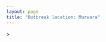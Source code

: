 ```yaml
---
layout: page
title: "Outbreak location: Murwara"
---
```

<div id="mapid">
<script src="https://buda-magenta.github.io/hazard_map/load_map.js"></script>
><script>
var marker_outbreak = L.marker([23.833962, 80.392456],{"autoPan": true}).addTo(map); marker_outbreak.bindTooltip("Murwara").openTooltip();

var circle_1 = L.circle([23.160894, 79.949770], {"pane": "markerPane", "color": "red", "fill": true, "fillOpacity": 0.2, "fillRule": "evenodd", "lineCap": "round", "lineJoin": "round", "opacity": 1.0, "radius": 104161, "stroke": true, "weight": 3}).addTo(map);
circle_1.bindTooltip("Jabalpur<br>rank: 1<br>hazard index: 0.104161")
circle_1.bindPopup('<a href="https://buda-magenta.github.io/hazard_map/Jabalpur">Jabalpur</a>')

var circle_2 = L.circle([23.809612, 78.759114], {"pane": "markerPane", "color": "red", "fill": true, "fillOpacity": 0.2, "fillRule": "evenodd", "lineCap": "round", "lineJoin": "round", "opacity": 1.0, "radius": 85071, "stroke": true, "weight": 3}).addTo(map);
circle_2.bindTooltip("Sagar<br>rank: 2<br>hazard index: 0.085072")
circle_2.bindPopup('<a href="https://buda-magenta.github.io/hazard_map/Sagar">Sagar</a>')

var circle_3 = L.circle([23.750000, 79.583333], {"pane": "markerPane", "color": "red", "fill": true, "fillOpacity": 0.2, "fillRule": "evenodd", "lineCap": "round", "lineJoin": "round", "opacity": 1.0, "radius": 38109, "stroke": true, "weight": 3}).addTo(map);
circle_3.bindTooltip("Damoh<br>rank: 3<br>hazard index: 0.038109")
circle_3.bindPopup('<a href="https://buda-magenta.github.io/hazard_map/Damoh">Damoh</a>')

var circle_4 = L.circle([24.500000, 81.000000], {"pane": "markerPane", "color": "red", "fill": true, "fillOpacity": 0.2, "fillRule": "evenodd", "lineCap": "round", "lineJoin": "round", "opacity": 1.0, "radius": 30815, "stroke": true, "weight": 3}).addTo(map);
circle_4.bindTooltip("Satna<br>rank: 4<br>hazard index: 0.030815")
circle_4.bindPopup('<a href="https://buda-magenta.github.io/hazard_map/Satna">Satna</a>')

var circle_5 = L.circle([24.759267, 81.655000], {"pane": "markerPane", "color": "red", "fill": true, "fillOpacity": 0.2, "fillRule": "evenodd", "lineCap": "round", "lineJoin": "round", "opacity": 1.0, "radius": 25264, "stroke": true, "weight": 3}).addTo(map);
circle_5.bindTooltip("Rewa<br>rank: 5<br>hazard index: 0.025264")
circle_5.bindPopup('<a href="https://buda-magenta.github.io/hazard_map/Rewa">Rewa</a>')

var circle_6 = L.circle([22.383333, 82.133333], {"pane": "markerPane", "color": "red", "fill": true, "fillOpacity": 0.2, "fillRule": "evenodd", "lineCap": "round", "lineJoin": "round", "opacity": 1.0, "radius": 24524, "stroke": true, "weight": 3}).addTo(map);
circle_6.bindTooltip("Bilaspur<br>rank: 6<br>hazard index: 0.024525")
circle_6.bindPopup('<a href="https://buda-magenta.github.io/hazard_map/Bilaspur">Bilaspur</a>')

var circle_7 = L.circle([23.258486, 77.401989], {"pane": "markerPane", "color": "red", "fill": true, "fillOpacity": 0.2, "fillRule": "evenodd", "lineCap": "round", "lineJoin": "round", "opacity": 1.0, "radius": 12910, "stroke": true, "weight": 3}).addTo(map);
circle_7.bindTooltip("Bhopal<br>rank: 7<br>hazard index: 0.012910")
circle_7.bindPopup('<a href="https://buda-magenta.github.io/hazard_map/Bhopal">Bhopal</a>')

var circle_8 = L.circle([24.197443, 82.666145], {"pane": "markerPane", "color": "red", "fill": true, "fillOpacity": 0.2, "fillRule": "evenodd", "lineCap": "round", "lineJoin": "round", "opacity": 1.0, "radius": 7277, "stroke": true, "weight": 3}).addTo(map);
circle_8.bindTooltip("Singrauli<br>rank: 8<br>hazard index: 0.007277")
circle_8.bindPopup('<a href="https://buda-magenta.github.io/hazard_map/Singrauli">Singrauli</a>')

var circle_9 = L.circle([25.196826, 76.000893], {"pane": "markerPane", "color": "red", "fill": true, "fillOpacity": 0.2, "fillRule": "evenodd", "lineCap": "round", "lineJoin": "round", "opacity": 1.0, "radius": 4862, "stroke": true, "weight": 3}).addTo(map);
circle_9.bindTooltip("Kota<br>rank: 9<br>hazard index: 0.004862")
circle_9.bindPopup('<a href="https://buda-magenta.github.io/hazard_map/Kota">Kota</a>')

var circle_10 = L.circle([25.531031, 78.652689], {"pane": "markerPane", "color": "red", "fill": true, "fillOpacity": 0.2, "fillRule": "evenodd", "lineCap": "round", "lineJoin": "round", "opacity": 1.0, "radius": 4215, "stroke": true, "weight": 3}).addTo(map);
circle_10.bindTooltip("Jhansi<br>rank: 10<br>hazard index: 0.004215")
circle_10.bindPopup('<a href="https://buda-magenta.github.io/hazard_map/Jhansi">Jhansi</a>')

var circle_11 = L.circle([21.237947, 81.633683], {"pane": "markerPane", "color": "red", "fill": true, "fillOpacity": 0.2, "fillRule": "evenodd", "lineCap": "round", "lineJoin": "round", "opacity": 1.0, "radius": 4207, "stroke": true, "weight": 3}).addTo(map);
circle_11.bindTooltip("Raipur<br>rank: 11<br>hazard index: 0.004207")
circle_11.bindPopup('<a href="https://buda-magenta.github.io/hazard_map/Raipur">Raipur</a>')

var circle_12 = L.circle([25.438130, 81.833800], {"pane": "markerPane", "color": "red", "fill": true, "fillOpacity": 0.2, "fillRule": "evenodd", "lineCap": "round", "lineJoin": "round", "opacity": 1.0, "radius": 3079, "stroke": true, "weight": 3}).addTo(map);
circle_12.bindTooltip("Allahabad<br>rank: 12<br>hazard index: 0.003079")
circle_12.bindPopup('<a href="https://buda-magenta.github.io/hazard_map/Allahabad">Allahabad</a>')

var circle_13 = L.circle([25.335649, 83.007629], {"pane": "markerPane", "color": "red", "fill": true, "fillOpacity": 0.2, "fillRule": "evenodd", "lineCap": "round", "lineJoin": "round", "opacity": 1.0, "radius": 3008, "stroke": true, "weight": 3}).addTo(map);
circle_13.bindTooltip("Varanasi<br>rank: 13<br>hazard index: 0.003008")
circle_13.bindPopup('<a href="https://buda-magenta.github.io/hazard_map/Varanasi">Varanasi</a>')

var circle_14 = L.circle([28.651718, 77.221939], {"pane": "markerPane", "color": "red", "fill": true, "fillOpacity": 0.2, "fillRule": "evenodd", "lineCap": "round", "lineJoin": "round", "opacity": 1.0, "radius": 2468, "stroke": true, "weight": 3}).addTo(map);
circle_14.bindTooltip("Delhi<br>rank: 14<br>hazard index: 0.002468")
circle_14.bindPopup('<a href="https://buda-magenta.github.io/hazard_map/Delhi">Delhi</a>')

var circle_15 = L.circle([22.275879, 79.721045], {"pane": "markerPane", "color": "red", "fill": true, "fillOpacity": 0.2, "fillRule": "evenodd", "lineCap": "round", "lineJoin": "round", "opacity": 1.0, "radius": 2292, "stroke": true, "weight": 3}).addTo(map);
circle_15.bindTooltip("Seoni<br>rank: 15<br>hazard index: 0.002293")
circle_15.bindPopup('<a href="https://buda-magenta.github.io/hazard_map/Seoni">Seoni</a>')

var circle_16 = L.circle([26.915458, 75.818982], {"pane": "markerPane", "color": "red", "fill": true, "fillOpacity": 0.2, "fillRule": "evenodd", "lineCap": "round", "lineJoin": "round", "opacity": 1.0, "radius": 2117, "stroke": true, "weight": 3}).addTo(map);
circle_16.bindTooltip("Jaipur<br>rank: 16<br>hazard index: 0.002118")
circle_16.bindPopup('<a href="https://buda-magenta.github.io/hazard_map/Jaipur">Jaipur</a>')

var circle_17 = L.circle([27.209822, 79.048137], {"pane": "markerPane", "color": "red", "fill": true, "fillOpacity": 0.2, "fillRule": "evenodd", "lineCap": "round", "lineJoin": "round", "opacity": 1.0, "radius": 1549, "stroke": true, "weight": 3}).addTo(map);
circle_17.bindTooltip("Mainpuri<br>rank: 17<br>hazard index: 0.001550")
circle_17.bindPopup('<a href="https://buda-magenta.github.io/hazard_map/Mainpuri">Mainpuri</a>')

var circle_18 = L.circle([22.801519, 86.202958], {"pane": "markerPane", "color": "red", "fill": true, "fillOpacity": 0.2, "fillRule": "evenodd", "lineCap": "round", "lineJoin": "round", "opacity": 1.0, "radius": 1541, "stroke": true, "weight": 3}).addTo(map);
circle_18.bindTooltip("Jamshedpur<br>rank: 18<br>hazard index: 0.001542")
circle_18.bindPopup('<a href="https://buda-magenta.github.io/hazard_map/Jamshedpur">Jamshedpur</a>')

var circle_19 = L.circle([22.519770, 82.629515], {"pane": "markerPane", "color": "red", "fill": true, "fillOpacity": 0.2, "fillRule": "evenodd", "lineCap": "round", "lineJoin": "round", "opacity": 1.0, "radius": 1451, "stroke": true, "weight": 3}).addTo(map);
circle_19.bindTooltip("Korba<br>rank: 19<br>hazard index: 0.001452")
circle_19.bindPopup('<a href="https://buda-magenta.github.io/hazard_map/Korba">Korba</a>')

var circle_20 = L.circle([20.266777, 85.843559], {"pane": "markerPane", "color": "red", "fill": true, "fillOpacity": 0.2, "fillRule": "evenodd", "lineCap": "round", "lineJoin": "round", "opacity": 1.0, "radius": 1407, "stroke": true, "weight": 3}).addTo(map);
circle_20.bindTooltip("Bhubaneswar<br>rank: 20<br>hazard index: 0.001407")
circle_20.bindPopup('<a href="https://buda-magenta.github.io/hazard_map/Bhubaneswar">Bhubaneswar</a>')

var circle_21 = L.circle([19.075990, 72.877393], {"pane": "markerPane", "color": "red", "fill": true, "fillOpacity": 0.2, "fillRule": "evenodd", "lineCap": "round", "lineJoin": "round", "opacity": 1.0, "radius": 1245, "stroke": true, "weight": 3}).addTo(map);
circle_21.bindTooltip("Mumbai<br>rank: 21<br>hazard index: 0.001246")
circle_21.bindPopup('<a href="https://buda-magenta.github.io/hazard_map/Mumbai">Mumbai</a>')

var circle_22 = L.circle([22.720362, 75.868200], {"pane": "markerPane", "color": "red", "fill": true, "fillOpacity": 0.2, "fillRule": "evenodd", "lineCap": "round", "lineJoin": "round", "opacity": 1.0, "radius": 1207, "stroke": true, "weight": 3}).addTo(map);
circle_22.bindTooltip("Indore<br>rank: 22<br>hazard index: 0.001207")
circle_22.bindPopup('<a href="https://buda-magenta.github.io/hazard_map/Indore">Indore</a>')

var circle_23 = L.circle([23.916667, 78.000000], {"pane": "markerPane", "color": "red", "fill": true, "fillOpacity": 0.2, "fillRule": "evenodd", "lineCap": "round", "lineJoin": "round", "opacity": 1.0, "radius": 1183, "stroke": true, "weight": 3}).addTo(map);
circle_23.bindTooltip("Vidisha<br>rank: 23<br>hazard index: 0.001184")
circle_23.bindPopup('<a href="https://buda-magenta.github.io/hazard_map/Vidisha">Vidisha</a>')

var circle_24 = L.circle([22.541418, 88.357691], {"pane": "markerPane", "color": "red", "fill": true, "fillOpacity": 0.2, "fillRule": "evenodd", "lineCap": "round", "lineJoin": "round", "opacity": 1.0, "radius": 1141, "stroke": true, "weight": 3}).addTo(map);
circle_24.bindTooltip("Kolkata<br>rank: 24<br>hazard index: 0.001142")
circle_24.bindPopup('<a href="https://buda-magenta.github.io/hazard_map/Kolkata">Kolkata</a>')

var circle_25 = L.circle([25.476300, 80.339500], {"pane": "markerPane", "color": "red", "fill": true, "fillOpacity": 0.2, "fillRule": "evenodd", "lineCap": "round", "lineJoin": "round", "opacity": 1.0, "radius": 1120, "stroke": true, "weight": 3}).addTo(map);
circle_25.bindTooltip("Banda<br>rank: 25<br>hazard index: 0.001120")
circle_25.bindPopup('<a href="https://buda-magenta.github.io/hazard_map/Banda">Banda</a>')

var circle_26 = L.circle([21.199035, 81.397955], {"pane": "markerPane", "color": "red", "fill": true, "fillOpacity": 0.2, "fillRule": "evenodd", "lineCap": "round", "lineJoin": "round", "opacity": 1.0, "radius": 1083, "stroke": true, "weight": 3}).addTo(map);
circle_26.bindTooltip("Durg<br>rank: 26<br>hazard index: 0.001083")
circle_26.bindPopup('<a href="https://buda-magenta.github.io/hazard_map/Durg">Durg</a>')

var circle_27 = L.circle([23.122634, 83.198189], {"pane": "markerPane", "color": "red", "fill": true, "fillOpacity": 0.2, "fillRule": "evenodd", "lineCap": "round", "lineJoin": "round", "opacity": 1.0, "radius": 1076, "stroke": true, "weight": 3}).addTo(map);
circle_27.bindTooltip("Ambikapur<br>rank: 27<br>hazard index: 0.001076")
circle_27.bindPopup('<a href="https://buda-magenta.github.io/hazard_map/Ambikapur">Ambikapur</a>')

var circle_28 = L.circle([22.500000, 83.500000], {"pane": "markerPane", "color": "red", "fill": true, "fillOpacity": 0.2, "fillRule": "evenodd", "lineCap": "round", "lineJoin": "round", "opacity": 1.0, "radius": 1042, "stroke": true, "weight": 3}).addTo(map);
circle_28.bindTooltip("Raigarh<br>rank: 28<br>hazard index: 0.001043")
circle_28.bindPopup('<a href="https://buda-magenta.github.io/hazard_map/Raigarh">Raigarh</a>')

var circle_29 = L.circle([24.935635, 82.647701], {"pane": "markerPane", "color": "red", "fill": true, "fillOpacity": 0.2, "fillRule": "evenodd", "lineCap": "round", "lineJoin": "round", "opacity": 1.0, "radius": 964, "stroke": true, "weight": 3}).addTo(map);
circle_29.bindTooltip("Mirzapur<br>rank: 29<br>hazard index: 0.000965")
circle_29.bindPopup('<a href="https://buda-magenta.github.io/hazard_map/Mirzapur">Mirzapur</a>')

var circle_30 = L.circle([25.565691, 80.063489], {"pane": "markerPane", "color": "red", "fill": true, "fillOpacity": 0.2, "fillRule": "evenodd", "lineCap": "round", "lineJoin": "round", "opacity": 1.0, "radius": 908, "stroke": true, "weight": 3}).addTo(map);
circle_30.bindTooltip("Khanna<br>rank: 30<br>hazard index: 0.000909")
circle_30.bindPopup('<a href="https://buda-magenta.github.io/hazard_map/Khanna">Khanna</a>')

var circle_31 = L.circle([24.500000, 77.500000], {"pane": "markerPane", "color": "red", "fill": true, "fillOpacity": 0.2, "fillRule": "evenodd", "lineCap": "round", "lineJoin": "round", "opacity": 1.0, "radius": 878, "stroke": true, "weight": 3}).addTo(map);
circle_31.bindTooltip("Guna<br>rank: 31<br>hazard index: 0.000879")
circle_31.bindPopup('<a href="https://buda-magenta.github.io/hazard_map/Guna">Guna</a>')

var circle_32 = L.circle([17.723128, 83.301284], {"pane": "markerPane", "color": "red", "fill": true, "fillOpacity": 0.2, "fillRule": "evenodd", "lineCap": "round", "lineJoin": "round", "opacity": 1.0, "radius": 824, "stroke": true, "weight": 3}).addTo(map);
circle_32.bindTooltip("Visakhapatnam<br>rank: 32<br>hazard index: 0.000824")
circle_32.bindPopup('<a href="https://buda-magenta.github.io/hazard_map/Visakhapatnam">Visakhapatnam</a>')

var circle_33 = L.circle([26.469100, 74.639000], {"pane": "markerPane", "color": "red", "fill": true, "fillOpacity": 0.2, "fillRule": "evenodd", "lineCap": "round", "lineJoin": "round", "opacity": 1.0, "radius": 632, "stroke": true, "weight": 3}).addTo(map);
circle_33.bindTooltip("Ajmer<br>rank: 33<br>hazard index: 0.000633")
circle_33.bindPopup('<a href="https://buda-magenta.github.io/hazard_map/Ajmer">Ajmer</a>')

var circle_34 = L.circle([21.149813, 79.082056], {"pane": "markerPane", "color": "red", "fill": true, "fillOpacity": 0.2, "fillRule": "evenodd", "lineCap": "round", "lineJoin": "round", "opacity": 1.0, "radius": 625, "stroke": true, "weight": 3}).addTo(map);
circle_34.bindTooltip("Nagpur<br>rank: 34<br>hazard index: 0.000625")
circle_34.bindPopup('<a href="https://buda-magenta.github.io/hazard_map/Nagpur">Nagpur</a>')

var circle_35 = L.circle([23.021624, 72.579707], {"pane": "markerPane", "color": "red", "fill": true, "fillOpacity": 0.2, "fillRule": "evenodd", "lineCap": "round", "lineJoin": "round", "opacity": 1.0, "radius": 551, "stroke": true, "weight": 3}).addTo(map);
circle_35.bindTooltip("Ahmedabad<br>rank: 35<br>hazard index: 0.000551")
circle_35.bindPopup('<a href="https://buda-magenta.github.io/hazard_map/Ahmedabad">Ahmedabad</a>')

var circle_36 = L.circle([24.917151, 76.696403], {"pane": "markerPane", "color": "red", "fill": true, "fillOpacity": 0.2, "fillRule": "evenodd", "lineCap": "round", "lineJoin": "round", "opacity": 1.0, "radius": 541, "stroke": true, "weight": 3}).addTo(map);
circle_36.bindTooltip("Baran<br>rank: 36<br>hazard index: 0.000541")
circle_36.bindPopup('<a href="https://buda-magenta.github.io/hazard_map/Baran">Baran</a>')

var circle_37 = L.circle([26.838100, 80.934600], {"pane": "markerPane", "color": "red", "fill": true, "fillOpacity": 0.2, "fillRule": "evenodd", "lineCap": "round", "lineJoin": "round", "opacity": 1.0, "radius": 525, "stroke": true, "weight": 3}).addTo(map);
circle_37.bindTooltip("Lucknow<br>rank: 37<br>hazard index: 0.000525")
circle_37.bindPopup('<a href="https://buda-magenta.github.io/hazard_map/Lucknow">Lucknow</a>')

var circle_38 = L.circle([20.468600, 85.879200], {"pane": "markerPane", "color": "red", "fill": true, "fillOpacity": 0.2, "fillRule": "evenodd", "lineCap": "round", "lineJoin": "round", "opacity": 1.0, "radius": 519, "stroke": true, "weight": 3}).addTo(map);
circle_38.bindTooltip("Cuttack<br>rank: 38<br>hazard index: 0.000519")
circle_38.bindPopup('<a href="https://buda-magenta.github.io/hazard_map/Cuttack">Cuttack</a>')

var circle_39 = L.circle([25.133173, 86.525040], {"pane": "markerPane", "color": "red", "fill": true, "fillOpacity": 0.2, "fillRule": "evenodd", "lineCap": "round", "lineJoin": "round", "opacity": 1.0, "radius": 506, "stroke": true, "weight": 3}).addTo(map);
circle_39.bindTooltip("Kharagpur<br>rank: 39<br>hazard index: 0.000507")
circle_39.bindPopup('<a href="https://buda-magenta.github.io/hazard_map/Kharagpur">Kharagpur</a>')

var circle_40 = L.circle([26.460914, 80.321759], {"pane": "markerPane", "color": "red", "fill": true, "fillOpacity": 0.2, "fillRule": "evenodd", "lineCap": "round", "lineJoin": "round", "opacity": 1.0, "radius": 480, "stroke": true, "weight": 3}).addTo(map);
circle_40.bindTooltip("Kanpur<br>rank: 40<br>hazard index: 0.000481")
circle_40.bindPopup('<a href="https://buda-magenta.github.io/hazard_map/Kanpur">Kanpur</a>')

var circle_41 = L.circle([26.269722, 82.994425], {"pane": "markerPane", "color": "red", "fill": true, "fillOpacity": 0.2, "fillRule": "evenodd", "lineCap": "round", "lineJoin": "round", "opacity": 1.0, "radius": 477, "stroke": true, "weight": 3}).addTo(map);
circle_41.bindTooltip("Burhanpur<br>rank: 41<br>hazard index: 0.000478")
circle_41.bindPopup('<a href="https://buda-magenta.github.io/hazard_map/Burhanpur">Burhanpur</a>')

var circle_42 = L.circle([21.977864, 76.568828], {"pane": "markerPane", "color": "red", "fill": true, "fillOpacity": 0.2, "fillRule": "evenodd", "lineCap": "round", "lineJoin": "round", "opacity": 1.0, "radius": 477, "stroke": true, "weight": 3}).addTo(map);
circle_42.bindTooltip("Khandwa<br>rank: 42<br>hazard index: 0.000478")
circle_42.bindPopup('<a href="https://buda-magenta.github.io/hazard_map/Khandwa">Khandwa</a>')

var circle_43 = L.circle([25.609324, 85.123525], {"pane": "markerPane", "color": "red", "fill": true, "fillOpacity": 0.2, "fillRule": "evenodd", "lineCap": "round", "lineJoin": "round", "opacity": 1.0, "radius": 471, "stroke": true, "weight": 3}).addTo(map);
circle_43.bindTooltip("Patna<br>rank: 43<br>hazard index: 0.000472")
circle_43.bindPopup('<a href="https://buda-magenta.github.io/hazard_map/Patna">Patna</a>')

var circle_44 = L.circle([20.993276, 75.839983], {"pane": "markerPane", "color": "red", "fill": true, "fillOpacity": 0.2, "fillRule": "evenodd", "lineCap": "round", "lineJoin": "round", "opacity": 1.0, "radius": 452, "stroke": true, "weight": 3}).addTo(map);
circle_44.bindTooltip("Bhusawal<br>rank: 44<br>hazard index: 0.000452")
circle_44.bindPopup('<a href="https://buda-magenta.github.io/hazard_map/Bhusawal">Bhusawal</a>')

var circle_45 = L.circle([21.170200, 72.831100], {"pane": "markerPane", "color": "red", "fill": true, "fillOpacity": 0.2, "fillRule": "evenodd", "lineCap": "round", "lineJoin": "round", "opacity": 1.0, "radius": 358, "stroke": true, "weight": 3}).addTo(map);
circle_45.bindTooltip("Surat<br>rank: 45<br>hazard index: 0.000358")
circle_45.bindPopup('<a href="https://buda-magenta.github.io/hazard_map/Surat">Surat</a>')

var circle_46 = L.circle([22.214285, 84.872437], {"pane": "markerPane", "color": "red", "fill": true, "fillOpacity": 0.2, "fillRule": "evenodd", "lineCap": "round", "lineJoin": "round", "opacity": 1.0, "radius": 355, "stroke": true, "weight": 3}).addTo(map);
circle_46.bindTooltip("Raurkela<br>rank: 46<br>hazard index: 0.000356")
circle_46.bindPopup('<a href="https://buda-magenta.github.io/hazard_map/Raurkela">Raurkela</a>')

var circle_47 = L.circle([23.795281, 86.430964], {"pane": "markerPane", "color": "red", "fill": true, "fillOpacity": 0.2, "fillRule": "evenodd", "lineCap": "round", "lineJoin": "round", "opacity": 1.0, "radius": 293, "stroke": true, "weight": 3}).addTo(map);
circle_47.bindTooltip("Dhanbad<br>rank: 47<br>hazard index: 0.000294")
circle_47.bindPopup('<a href="https://buda-magenta.github.io/hazard_map/Dhanbad">Dhanbad</a>')

var circle_48 = L.circle([23.174597, 75.785142], {"pane": "markerPane", "color": "red", "fill": true, "fillOpacity": 0.2, "fillRule": "evenodd", "lineCap": "round", "lineJoin": "round", "opacity": 1.0, "radius": 291, "stroke": true, "weight": 3}).addTo(map);
circle_48.bindTooltip("Ujjain<br>rank: 48<br>hazard index: 0.000291")
circle_48.bindPopup('<a href="https://buda-magenta.github.io/hazard_map/Ujjain">Ujjain</a>')

var circle_49 = L.circle([22.600150, 77.926645], {"pane": "markerPane", "color": "red", "fill": true, "fillOpacity": 0.2, "fillRule": "evenodd", "lineCap": "round", "lineJoin": "round", "opacity": 1.0, "radius": 285, "stroke": true, "weight": 3}).addTo(map);
circle_49.bindTooltip("Hoshangabad<br>rank: 49<br>hazard index: 0.000286")
circle_49.bindPopup('<a href="https://buda-magenta.github.io/hazard_map/Hoshangabad">Hoshangabad</a>')

var circle_50 = L.circle([27.175255, 78.009816], {"pane": "markerPane", "color": "red", "fill": true, "fillOpacity": 0.2, "fillRule": "evenodd", "lineCap": "round", "lineJoin": "round", "opacity": 1.0, "radius": 270, "stroke": true, "weight": 3}).addTo(map);
circle_50.bindTooltip("Agra<br>rank: 50<br>hazard index: 0.000270")
circle_50.bindPopup('<a href="https://buda-magenta.github.io/hazard_map/Agra">Agra</a>')

var circle_51 = L.circle([19.807608, 85.825254], {"pane": "markerPane", "color": "red", "fill": true, "fillOpacity": 0.2, "fillRule": "evenodd", "lineCap": "round", "lineJoin": "round", "opacity": 1.0, "radius": 268, "stroke": true, "weight": 3}).addTo(map);
circle_51.bindTooltip("Puri<br>rank: 51<br>hazard index: 0.000269")
circle_51.bindPopup('<a href="https://buda-magenta.github.io/hazard_map/Puri">Puri</a>')

var circle_52 = L.circle([17.388786, 78.461065], {"pane": "markerPane", "color": "red", "fill": true, "fillOpacity": 0.2, "fillRule": "evenodd", "lineCap": "round", "lineJoin": "round", "opacity": 1.0, "radius": 250, "stroke": true, "weight": 3}).addTo(map);
circle_52.bindTooltip("Hyderabad<br>rank: 52<br>hazard index: 0.000251")
circle_52.bindPopup('<a href="https://buda-magenta.github.io/hazard_map/Hyderabad">Hyderabad</a>')

var circle_53 = L.circle([21.200996, 81.335426], {"pane": "markerPane", "color": "red", "fill": true, "fillOpacity": 0.2, "fillRule": "evenodd", "lineCap": "round", "lineJoin": "round", "opacity": 1.0, "radius": 248, "stroke": true, "weight": 3}).addTo(map);
circle_53.bindTooltip("Bhilai Nagar<br>rank: 53<br>hazard index: 0.000248")
circle_53.bindPopup('<a href="https://buda-magenta.github.io/hazard_map/Bhilai_Nagar">Bhilai Nagar</a>')

var circle_54 = L.circle([25.488773, 74.699613], {"pane": "markerPane", "color": "red", "fill": true, "fillOpacity": 0.2, "fillRule": "evenodd", "lineCap": "round", "lineJoin": "round", "opacity": 1.0, "radius": 218, "stroke": true, "weight": 3}).addTo(map);
circle_54.bindTooltip("Bhilwara<br>rank: 54<br>hazard index: 0.000218")
circle_54.bindPopup('<a href="https://buda-magenta.github.io/hazard_map/Bhilwara">Bhilwara</a>')

var circle_55 = L.circle([21.400000, 83.883333], {"pane": "markerPane", "color": "red", "fill": true, "fillOpacity": 0.2, "fillRule": "evenodd", "lineCap": "round", "lineJoin": "round", "opacity": 1.0, "radius": 212, "stroke": true, "weight": 3}).addTo(map);
circle_55.bindTooltip("Sambalpur<br>rank: 55<br>hazard index: 0.000213")
circle_55.bindPopup('<a href="https://buda-magenta.github.io/hazard_map/Sambalpur">Sambalpur</a>')

var circle_56 = L.circle([22.139831, 78.809645], {"pane": "markerPane", "color": "red", "fill": true, "fillOpacity": 0.2, "fillRule": "evenodd", "lineCap": "round", "lineJoin": "round", "opacity": 1.0, "radius": 206, "stroke": true, "weight": 3}).addTo(map);
circle_56.bindTooltip("Chhindwara<br>rank: 56<br>hazard index: 0.000207")
circle_56.bindPopup('<a href="https://buda-magenta.github.io/hazard_map/Chhindwara">Chhindwara</a>')

var circle_57 = L.circle([26.203725, 78.157363], {"pane": "markerPane", "color": "red", "fill": true, "fillOpacity": 0.2, "fillRule": "evenodd", "lineCap": "round", "lineJoin": "round", "opacity": 1.0, "radius": 197, "stroke": true, "weight": 3}).addTo(map);
circle_57.bindTooltip("Gwalior<br>rank: 57<br>hazard index: 0.000197")
circle_57.bindPopup('<a href="https://buda-magenta.github.io/hazard_map/Gwalior">Gwalior</a>')

var circle_58 = L.circle([18.521428, 73.854454], {"pane": "markerPane", "color": "red", "fill": true, "fillOpacity": 0.2, "fillRule": "evenodd", "lineCap": "round", "lineJoin": "round", "opacity": 1.0, "radius": 189, "stroke": true, "weight": 3}).addTo(map);
circle_58.bindTooltip("Pune<br>rank: 58<br>hazard index: 0.000189")
circle_58.bindPopup('<a href="https://buda-magenta.github.io/hazard_map/Pune">Pune</a>')

var circle_59 = L.circle([20.011247, 73.790236], {"pane": "markerPane", "color": "red", "fill": true, "fillOpacity": 0.2, "fillRule": "evenodd", "lineCap": "round", "lineJoin": "round", "opacity": 1.0, "radius": 181, "stroke": true, "weight": 3}).addTo(map);
circle_59.bindTooltip("Nashik<br>rank: 59<br>hazard index: 0.000181")
circle_59.bindPopup('<a href="https://buda-magenta.github.io/hazard_map/Nashik">Nashik</a>')

var circle_60 = L.circle([23.115688, 77.066239], {"pane": "markerPane", "color": "red", "fill": true, "fillOpacity": 0.2, "fillRule": "evenodd", "lineCap": "round", "lineJoin": "round", "opacity": 1.0, "radius": 176, "stroke": true, "weight": 3}).addTo(map);
circle_60.bindTooltip("Sehore<br>rank: 60<br>hazard index: 0.000177")
circle_60.bindPopup('<a href="https://buda-magenta.github.io/hazard_map/Sehore">Sehore</a>')

var circle_61 = L.circle([24.700385, 78.518668], {"pane": "markerPane", "color": "red", "fill": true, "fillOpacity": 0.2, "fillRule": "evenodd", "lineCap": "round", "lineJoin": "round", "opacity": 1.0, "radius": 170, "stroke": true, "weight": 3}).addTo(map);
circle_61.bindTooltip("Lalitpur<br>rank: 61<br>hazard index: 0.000170")
circle_61.bindPopup('<a href="https://buda-magenta.github.io/hazard_map/Lalitpur">Lalitpur</a>')

var circle_62 = L.circle([26.055318, 82.993139], {"pane": "markerPane", "color": "red", "fill": true, "fillOpacity": 0.2, "fillRule": "evenodd", "lineCap": "round", "lineJoin": "round", "opacity": 1.0, "radius": 164, "stroke": true, "weight": 3}).addTo(map);
circle_62.bindTooltip("Nizamabad<br>rank: 62<br>hazard index: 0.000165")
circle_62.bindPopup('<a href="https://buda-magenta.github.io/hazard_map/Nizamabad">Nizamabad</a>')

var circle_63 = L.circle([19.194329, 72.970178], {"pane": "markerPane", "color": "red", "fill": true, "fillOpacity": 0.2, "fillRule": "evenodd", "lineCap": "round", "lineJoin": "round", "opacity": 1.0, "radius": 160, "stroke": true, "weight": 3}).addTo(map);
circle_63.bindTooltip("Thane<br>rank: 63<br>hazard index: 0.000161")
circle_63.bindPopup('<a href="https://buda-magenta.github.io/hazard_map/Thane">Thane</a>')

var circle_64 = L.circle([25.375241, 77.828119], {"pane": "markerPane", "color": "red", "fill": true, "fillOpacity": 0.2, "fillRule": "evenodd", "lineCap": "round", "lineJoin": "round", "opacity": 1.0, "radius": 157, "stroke": true, "weight": 3}).addTo(map);
circle_64.bindTooltip("Shivpuri<br>rank: 64<br>hazard index: 0.000158")
circle_64.bindPopup('<a href="https://buda-magenta.github.io/hazard_map/Shivpuri">Shivpuri</a>')

var circle_65 = L.circle([25.623457, 84.596839], {"pane": "markerPane", "color": "red", "fill": true, "fillOpacity": 0.2, "fillRule": "evenodd", "lineCap": "round", "lineJoin": "round", "opacity": 1.0, "radius": 145, "stroke": true, "weight": 3}).addTo(map);
circle_65.bindTooltip("Arrah<br>rank: 65<br>hazard index: 0.000145")
circle_65.bindPopup('<a href="https://buda-magenta.github.io/hazard_map/Arrah">Arrah</a>')

var circle_66 = L.circle([21.735348, 81.944459], {"pane": "markerPane", "color": "red", "fill": true, "fillOpacity": 0.2, "fillRule": "evenodd", "lineCap": "round", "lineJoin": "round", "opacity": 1.0, "radius": 145, "stroke": true, "weight": 3}).addTo(map);
circle_66.bindTooltip("Bhatpara<br>rank: 66<br>hazard index: 0.000145")
circle_66.bindPopup('<a href="https://buda-magenta.github.io/hazard_map/Bhatpara">Bhatpara</a>')

var circle_67 = L.circle([23.687130, 86.974659], {"pane": "markerPane", "color": "red", "fill": true, "fillOpacity": 0.2, "fillRule": "evenodd", "lineCap": "round", "lineJoin": "round", "opacity": 1.0, "radius": 142, "stroke": true, "weight": 3}).addTo(map);
circle_67.bindTooltip("Asansol<br>rank: 67<br>hazard index: 0.000142")
circle_67.bindPopup('<a href="https://buda-magenta.github.io/hazard_map/Asansol">Asansol</a>')

var circle_68 = L.circle([23.000000, 76.166667], {"pane": "markerPane", "color": "red", "fill": true, "fillOpacity": 0.2, "fillRule": "evenodd", "lineCap": "round", "lineJoin": "round", "opacity": 1.0, "radius": 140, "stroke": true, "weight": 3}).addTo(map);
circle_68.bindTooltip("Dewas<br>rank: 68<br>hazard index: 0.000140")
circle_68.bindPopup('<a href="https://buda-magenta.github.io/hazard_map/Dewas">Dewas</a>')

var circle_69 = L.circle([23.535048, 87.338043], {"pane": "markerPane", "color": "red", "fill": true, "fillOpacity": 0.2, "fillRule": "evenodd", "lineCap": "round", "lineJoin": "round", "opacity": 1.0, "radius": 139, "stroke": true, "weight": 3}).addTo(map);
circle_69.bindTooltip("Durgapur<br>rank: 69<br>hazard index: 0.000140")
circle_69.bindPopup('<a href="https://buda-magenta.github.io/hazard_map/Durgapur">Durgapur</a>')

var circle_70 = L.circle([26.500000, 78.750000], {"pane": "markerPane", "color": "red", "fill": true, "fillOpacity": 0.2, "fillRule": "evenodd", "lineCap": "round", "lineJoin": "round", "opacity": 1.0, "radius": 134, "stroke": true, "weight": 3}).addTo(map);
circle_70.bindTooltip("Bhind<br>rank: 70<br>hazard index: 0.000134")
circle_70.bindPopup('<a href="https://buda-magenta.github.io/hazard_map/Bhind">Bhind</a>')

var circle_71 = L.circle([21.154541, 77.644296], {"pane": "markerPane", "color": "red", "fill": true, "fillOpacity": 0.2, "fillRule": "evenodd", "lineCap": "round", "lineJoin": "round", "opacity": 1.0, "radius": 129, "stroke": true, "weight": 3}).addTo(map);
circle_71.bindTooltip("Amravati<br>rank: 71<br>hazard index: 0.000130")
circle_71.bindPopup('<a href="https://buda-magenta.github.io/hazard_map/Amravati">Amravati</a>')

var circle_72 = L.circle([26.671329, 83.364583], {"pane": "markerPane", "color": "red", "fill": true, "fillOpacity": 0.2, "fillRule": "evenodd", "lineCap": "round", "lineJoin": "round", "opacity": 1.0, "radius": 127, "stroke": true, "weight": 3}).addTo(map);
circle_72.bindTooltip("Gorakhpur<br>rank: 72<br>hazard index: 0.000127")
circle_72.bindPopup('<a href="https://buda-magenta.github.io/hazard_map/Gorakhpur">Gorakhpur</a>')

var circle_73 = L.circle([22.305199, 70.802833], {"pane": "markerPane", "color": "red", "fill": true, "fillOpacity": 0.2, "fillRule": "evenodd", "lineCap": "round", "lineJoin": "round", "opacity": 1.0, "radius": 122, "stroke": true, "weight": 3}).addTo(map);
circle_73.bindTooltip("Rajkot<br>rank: 73<br>hazard index: 0.000122")
circle_73.bindPopup('<a href="https://buda-magenta.github.io/hazard_map/Rajkot">Rajkot</a>')

var circle_74 = L.circle([24.578721, 73.686257], {"pane": "markerPane", "color": "red", "fill": true, "fillOpacity": 0.2, "fillRule": "evenodd", "lineCap": "round", "lineJoin": "round", "opacity": 1.0, "radius": 113, "stroke": true, "weight": 3}).addTo(map);
circle_74.bindTooltip("Udaipur<br>rank: 74<br>hazard index: 0.000114")
circle_74.bindPopup('<a href="https://buda-magenta.github.io/hazard_map/Udaipur">Udaipur</a>')

var circle_75 = L.circle([25.623400, 85.041700], {"pane": "markerPane", "color": "red", "fill": true, "fillOpacity": 0.2, "fillRule": "evenodd", "lineCap": "round", "lineJoin": "round", "opacity": 1.0, "radius": 112, "stroke": true, "weight": 3}).addTo(map);
circle_75.bindTooltip("Dinapur Nizamat<br>rank: 75<br>hazard index: 0.000112")
circle_75.bindPopup('<a href="https://buda-magenta.github.io/hazard_map/Dinapur_Nizamat">Dinapur Nizamat</a>')

var circle_76 = L.circle([26.229141, 76.304533], {"pane": "markerPane", "color": "red", "fill": true, "fillOpacity": 0.2, "fillRule": "evenodd", "lineCap": "round", "lineJoin": "round", "opacity": 1.0, "radius": 111, "stroke": true, "weight": 3}).addTo(map);
circle_76.bindTooltip("Sawai Madhopur<br>rank: 76<br>hazard index: 0.000111")
circle_76.bindPopup('<a href="https://buda-magenta.github.io/hazard_map/Sawai_Madhopur">Sawai Madhopur</a>')

var circle_77 = L.circle([18.112082, 83.405220], {"pane": "markerPane", "color": "red", "fill": true, "fillOpacity": 0.2, "fillRule": "evenodd", "lineCap": "round", "lineJoin": "round", "opacity": 1.0, "radius": 108, "stroke": true, "weight": 3}).addTo(map);
circle_77.bindTooltip("Vizianagaram<br>rank: 77<br>hazard index: 0.000108")
circle_77.bindPopup('<a href="https://buda-magenta.github.io/hazard_map/Vizianagaram">Vizianagaram</a>')

var circle_78 = L.circle([21.500000, 86.750000], {"pane": "markerPane", "color": "red", "fill": true, "fillOpacity": 0.2, "fillRule": "evenodd", "lineCap": "round", "lineJoin": "round", "opacity": 1.0, "radius": 101, "stroke": true, "weight": 3}).addTo(map);
circle_78.bindTooltip("Baleshwar<br>rank: 78<br>hazard index: 0.000101")
circle_78.bindPopup('<a href="https://buda-magenta.github.io/hazard_map/Baleshwar">Baleshwar</a>')

var circle_79 = L.circle([12.979120, 77.591300], {"pane": "markerPane", "color": "red", "fill": true, "fillOpacity": 0.2, "fillRule": "evenodd", "lineCap": "round", "lineJoin": "round", "opacity": 1.0, "radius": 99, "stroke": true, "weight": 3}).addTo(map);
circle_79.bindTooltip("Bangalore<br>rank: 79<br>hazard index: 0.000099")
circle_79.bindPopup('<a href="https://buda-magenta.github.io/hazard_map/Bangalore">Bangalore</a>')

var circle_80 = L.circle([20.843512, 75.525927], {"pane": "markerPane", "color": "red", "fill": true, "fillOpacity": 0.2, "fillRule": "evenodd", "lineCap": "round", "lineJoin": "round", "opacity": 1.0, "radius": 97, "stroke": true, "weight": 3}).addTo(map);
circle_80.bindTooltip("Jalgaon<br>rank: 80<br>hazard index: 0.000097")
circle_80.bindPopup('<a href="https://buda-magenta.github.io/hazard_map/Jalgaon">Jalgaon</a>')

var circle_81 = L.circle([25.954628, 83.647350], {"pane": "markerPane", "color": "red", "fill": true, "fillOpacity": 0.2, "fillRule": "evenodd", "lineCap": "round", "lineJoin": "round", "opacity": 1.0, "radius": 92, "stroke": true, "weight": 3}).addTo(map);
circle_81.bindTooltip("Maunath Bhanjan<br>rank: 81<br>hazard index: 0.000092")
circle_81.bindPopup('<a href="https://buda-magenta.github.io/hazard_map/Maunath_Bhanjan">Maunath Bhanjan</a>')

var circle_82 = L.circle([21.063329, 86.505373], {"pane": "markerPane", "color": "red", "fill": true, "fillOpacity": 0.2, "fillRule": "evenodd", "lineCap": "round", "lineJoin": "round", "opacity": 1.0, "radius": 92, "stroke": true, "weight": 3}).addTo(map);
circle_82.bindTooltip("Bhadrak<br>rank: 82<br>hazard index: 0.000092")
circle_82.bindPopup('<a href="https://buda-magenta.github.io/hazard_map/Bhadrak">Bhadrak</a>')

var circle_83 = L.circle([26.122147, 75.663754], {"pane": "markerPane", "color": "red", "fill": true, "fillOpacity": 0.2, "fillRule": "evenodd", "lineCap": "round", "lineJoin": "round", "opacity": 1.0, "radius": 90, "stroke": true, "weight": 3}).addTo(map);
circle_83.bindTooltip("Tonk<br>rank: 83<br>hazard index: 0.000090")
circle_83.bindPopup('<a href="https://buda-magenta.github.io/hazard_map/Tonk">Tonk</a>')

var circle_84 = L.circle([22.782355, 86.159003], {"pane": "markerPane", "color": "red", "fill": true, "fillOpacity": 0.2, "fillRule": "evenodd", "lineCap": "round", "lineJoin": "round", "opacity": 1.0, "radius": 84, "stroke": true, "weight": 3}).addTo(map);
circle_84.bindTooltip("Adityapur<br>rank: 84<br>hazard index: 0.000084")
circle_84.bindPopup('<a href="https://buda-magenta.github.io/hazard_map/Adityapur">Adityapur</a>')

var circle_85 = L.circle([25.280733, 83.125128], {"pane": "markerPane", "color": "red", "fill": true, "fillOpacity": 0.2, "fillRule": "evenodd", "lineCap": "round", "lineJoin": "round", "opacity": 1.0, "radius": 81, "stroke": true, "weight": 3}).addTo(map);
circle_85.bindTooltip("Mughal Sarai<br>rank: 85<br>hazard index: 0.000081")
circle_85.bindPopup('<a href="https://buda-magenta.github.io/hazard_map/Mughal_Sarai">Mughal Sarai</a>')

var circle_86 = L.circle([26.588559, 74.861097], {"pane": "markerPane", "color": "red", "fill": true, "fillOpacity": 0.2, "fillRule": "evenodd", "lineCap": "round", "lineJoin": "round", "opacity": 1.0, "radius": 79, "stroke": true, "weight": 3}).addTo(map);
circle_86.bindTooltip("Kishangarh<br>rank: 86<br>hazard index: 0.000079")
circle_86.bindPopup('<a href="https://buda-magenta.github.io/hazard_map/Kishangarh">Kishangarh</a>')

var circle_87 = L.circle([26.148658, 85.340013], {"pane": "markerPane", "color": "red", "fill": true, "fillOpacity": 0.2, "fillRule": "evenodd", "lineCap": "round", "lineJoin": "round", "opacity": 1.0, "radius": 77, "stroke": true, "weight": 3}).addTo(map);
circle_87.bindTooltip("Muzaffarpur<br>rank: 87<br>hazard index: 0.000078")
circle_87.bindPopup('<a href="https://buda-magenta.github.io/hazard_map/Muzaffarpur">Muzaffarpur</a>')

var circle_88 = L.circle([23.250000, 87.750000], {"pane": "markerPane", "color": "red", "fill": true, "fillOpacity": 0.2, "fillRule": "evenodd", "lineCap": "round", "lineJoin": "round", "opacity": 1.0, "radius": 77, "stroke": true, "weight": 3}).addTo(map);
circle_88.bindTooltip("Barddhaman<br>rank: 88<br>hazard index: 0.000078")
circle_88.bindPopup('<a href="https://buda-magenta.github.io/hazard_map/Barddhaman">Barddhaman</a>')

var circle_89 = L.circle([23.730215, 86.839671], {"pane": "markerPane", "color": "red", "fill": true, "fillOpacity": 0.2, "fillRule": "evenodd", "lineCap": "round", "lineJoin": "round", "opacity": 1.0, "radius": 75, "stroke": true, "weight": 3}).addTo(map);
circle_89.bindTooltip("Kulti<br>rank: 89<br>hazard index: 0.000075")
circle_89.bindPopup('<a href="https://buda-magenta.github.io/hazard_map/Kulti">Kulti</a>')

var circle_90 = L.circle([25.264902, 82.985787], {"pane": "markerPane", "color": "red", "fill": true, "fillOpacity": 0.2, "fillRule": "evenodd", "lineCap": "round", "lineJoin": "round", "opacity": 1.0, "radius": 74, "stroke": true, "weight": 3}).addTo(map);
circle_90.bindTooltip("Morvi<br>rank: 90<br>hazard index: 0.000075")
circle_90.bindPopup('<a href="https://buda-magenta.github.io/hazard_map/Morvi">Morvi</a>')

var circle_91 = L.circle([24.500000, 74.500000], {"pane": "markerPane", "color": "red", "fill": true, "fillOpacity": 0.2, "fillRule": "evenodd", "lineCap": "round", "lineJoin": "round", "opacity": 1.0, "radius": 73, "stroke": true, "weight": 3}).addTo(map);
circle_91.bindTooltip("Chittaurgarh<br>rank: 91<br>hazard index: 0.000073")
circle_91.bindPopup('<a href="https://buda-magenta.github.io/hazard_map/Chittaurgarh">Chittaurgarh</a>')

var circle_92 = L.circle([20.030976, 79.358139], {"pane": "markerPane", "color": "red", "fill": true, "fillOpacity": 0.2, "fillRule": "evenodd", "lineCap": "round", "lineJoin": "round", "opacity": 1.0, "radius": 72, "stroke": true, "weight": 3}).addTo(map);
circle_92.bindTooltip("Chandrapur<br>rank: 92<br>hazard index: 0.000072")
circle_92.bindPopup('<a href="https://buda-magenta.github.io/hazard_map/Chandrapur">Chandrapur</a>')

var circle_93 = L.circle([21.879616, 77.875681], {"pane": "markerPane", "color": "red", "fill": true, "fillOpacity": 0.2, "fillRule": "evenodd", "lineCap": "round", "lineJoin": "round", "opacity": 1.0, "radius": 67, "stroke": true, "weight": 3}).addTo(map);
circle_93.bindTooltip("Betul<br>rank: 93<br>hazard index: 0.000067")
circle_93.bindPopup('<a href="https://buda-magenta.github.io/hazard_map/Betul">Betul</a>')

var circle_94 = L.circle([25.795593, 82.488341], {"pane": "markerPane", "color": "red", "fill": true, "fillOpacity": 0.2, "fillRule": "evenodd", "lineCap": "round", "lineJoin": "round", "opacity": 1.0, "radius": 66, "stroke": true, "weight": 3}).addTo(map);
circle_94.bindTooltip("Jaunpur<br>rank: 94<br>hazard index: 0.000067")
circle_94.bindPopup('<a href="https://buda-magenta.github.io/hazard_map/Jaunpur">Jaunpur</a>')

var circle_95 = L.circle([25.562071, 84.015672], {"pane": "markerPane", "color": "red", "fill": true, "fillOpacity": 0.2, "fillRule": "evenodd", "lineCap": "round", "lineJoin": "round", "opacity": 1.0, "radius": 66, "stroke": true, "weight": 3}).addTo(map);
circle_95.bindTooltip("Buxar<br>rank: 95<br>hazard index: 0.000067")
circle_95.bindPopup('<a href="https://buda-magenta.github.io/hazard_map/Buxar">Buxar</a>')

var circle_96 = L.circle([26.296772, 73.035143], {"pane": "markerPane", "color": "red", "fill": true, "fillOpacity": 0.2, "fillRule": "evenodd", "lineCap": "round", "lineJoin": "round", "opacity": 1.0, "radius": 65, "stroke": true, "weight": 3}).addTo(map);
circle_96.bindTooltip("Jodhpur<br>rank: 96<br>hazard index: 0.000065")
circle_96.bindPopup('<a href="https://buda-magenta.github.io/hazard_map/Jodhpur">Jodhpur</a>')

var circle_97 = L.circle([25.500000, 75.833333], {"pane": "markerPane", "color": "red", "fill": true, "fillOpacity": 0.2, "fillRule": "evenodd", "lineCap": "round", "lineJoin": "round", "opacity": 1.0, "radius": 63, "stroke": true, "weight": 3}).addTo(map);
circle_97.bindTooltip("Bundi<br>rank: 97<br>hazard index: 0.000063")
circle_97.bindPopup('<a href="https://buda-magenta.github.io/hazard_map/Bundi">Bundi</a>')

var circle_98 = L.circle([25.843539, 80.918004], {"pane": "markerPane", "color": "red", "fill": true, "fillOpacity": 0.2, "fillRule": "evenodd", "lineCap": "round", "lineJoin": "round", "opacity": 1.0, "radius": 62, "stroke": true, "weight": 3}).addTo(map);
circle_98.bindTooltip("Fatehpur<br>rank: 98<br>hazard index: 0.000062")
circle_98.bindPopup('<a href="https://buda-magenta.github.io/hazard_map/Fatehpur">Fatehpur</a>')

var circle_99 = L.circle([24.476642, 86.606732], {"pane": "markerPane", "color": "red", "fill": true, "fillOpacity": 0.2, "fillRule": "evenodd", "lineCap": "round", "lineJoin": "round", "opacity": 1.0, "radius": 61, "stroke": true, "weight": 3}).addTo(map);
circle_99.bindTooltip("Deoghar<br>rank: 99<br>hazard index: 0.000061")
circle_99.bindPopup('<a href="https://buda-magenta.github.io/hazard_map/Deoghar">Deoghar</a>')

var circle_100 = L.circle([27.633333, 77.583333], {"pane": "markerPane", "color": "red", "fill": true, "fillOpacity": 0.2, "fillRule": "evenodd", "lineCap": "round", "lineJoin": "round", "opacity": 1.0, "radius": 59, "stroke": true, "weight": 3}).addTo(map);
circle_100.bindTooltip("Mathura<br>rank: 100<br>hazard index: 0.000060")
circle_100.bindPopup('<a href="https://buda-magenta.github.io/hazard_map/Mathura">Mathura</a>')
</script>
</div>
